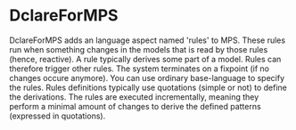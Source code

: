 # DclareForMPS

DclareForMPS adds an language aspect named 'rules' to MPS. These rules run when something changes in the models that is read by those rules (hence, reactive). A rule typically derives some part of a model. Rules can therefore trigger other rules. The system terminates on a fixpoint (if no changes occure anymore). You can use ordinary base-language to specify the rules. Rules definitions typically use quotations (simple or not) to define the derivations. The rules are executed incrementally, meaning they perform a minimal amount of changes to derive the defined patterns (expressed in quotations).

